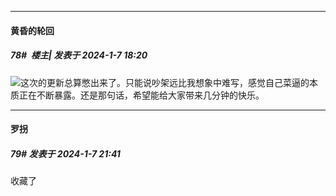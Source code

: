 
*****

####  黄昏的轮回  
##### 78#         楼主| 发表于 2024-1-7 18:20

<img src="https://static.saraba1st.com/image/smiley/face2017/068.png" referrerpolicy="no-referrer">这次的更新总算憋出来了。只能说吵架远比我想象中难写，感觉自己菜逼的本质正在不断暴露。还是那句话，希望能给大家带来几分钟的快乐。


*****

####  罗拐  
##### 79#       发表于 2024-1-7 21:41

收藏了

